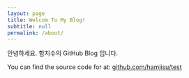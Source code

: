 ```yaml
---
layout: page
title: Welcom To My Blog!
subtitle: null
permalink: /about/
---
```

안녕하세요. 함지수의 GitHub Blog 입니다.<br>

You can find the source code for at: [github.com/hamjisu/test](https://github.com/hamjisu/hamjisu.github.io)

